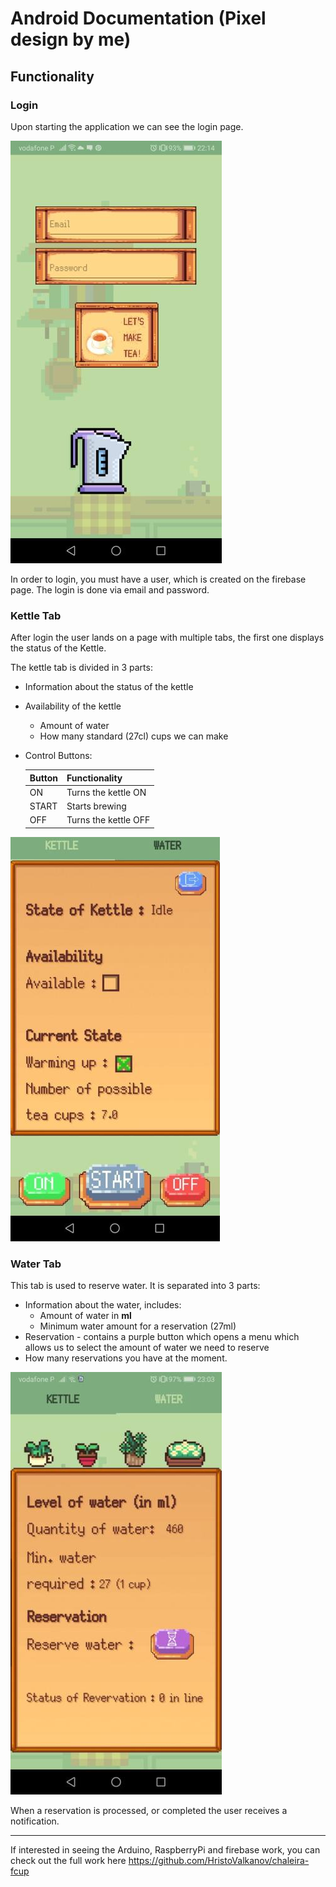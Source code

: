 # Android Documentation (Pixel design by me)

## Functionality

### Login

Upon starting the application we can see the login page.

![login](images/login.jpg)

In order to login, you must have a user, which is created on the firebase page. The login is done via email and password.

### Kettle Tab


After login the user lands on a page with multiple tabs, the first one displays the status of the Kettle.


The kettle tab is divided in 3 parts:
- Information about the status of the kettle
- Availability of the kettle
	- Amount of water
	- How many standard (27cl) cups we can make
- Control Buttons:
  

  |Button|Functionality        |
  |------|---------------------|
  |ON    | Turns the kettle ON |
  |START | Starts brewing      |
  |OFF   | Turns the kettle OFF|


![main](images/main.png)

### Water Tab


This tab is used to reserve water. It is separated into 3 parts:
- Information about the water, includes:
    - Amount of water in __ml__
    - Minimum water amount for a reservation (27ml)
- Reservation - contains a purple button which opens a menu which allows us to select the amount of water we need to reserve
- How many reservations you have at the moment.


![water](images/reservation.jpg)


When a reservation is processed, or completed the user receives a notification.



---------------

If interested in seeing the Arduino, RaspberryPi and firebase work, you can check out the full work here https://github.com/HristoValkanov/chaleira-fcup
